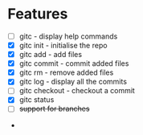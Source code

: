 # Features
- [ ] gitc - display help commands
- [x] gitc init - initialise the repo
- [x] gitc add - add files
- [x] gitc commit - commit added files
- [x] gitc rm - remove added files
- [x] gitc log - display all the commits
- [ ] gitc checkout - checkout a commit
- [x] gitc status
- [ ] ~~support for branches~~
- 